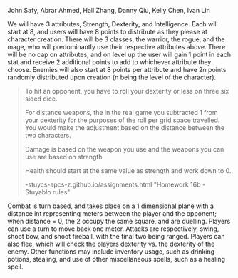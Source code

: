 John Safy, Abrar Ahmed, Hall Zhang, Danny Qiu, Kelly Chen, Ivan Lin

We will have 3 attributes, Strength, Dexterity, and Intelligence. Each will start at 8, and users will have 8 points to distribute as they please at character creation. There will be 3 classes, the warrior, the rogue, and the mage, who will predominantly use their respective attributes above. There will be no cap on attributes, and on level up the user will gain 1 point in each stat and receive 2 additional points to add to whichever attribute they choose. Enemies will also start at 8 points per attribute and have 2n points randomly distributed upon creation (n being the level of the character).

> To hit an opponent, you have to roll your dexterity or less on three six sided dice.
>
> For distance weapons, the in the real game you subtracted 1 from your dexterity for the purposes of the roll per grid space travelled. You would make the adjustment based on the distance between the two characters.
>
> Damage is based on the weapon you use and the weapons you can use are based on strength
>
> Health should start at the same value as strength and work down to 0.
>
> -stuycs-apcs-z.github.io/assignments.html "Homework 16b - Stuyablo rules"

Combat is turn based, and takes place on a 1 dimensional plane with a distance int representing meters between the player and the opponent; when distance = 0, the 2 occupy the same square, and are duelling. Players can use a turn to move back one meter. Attacks are respectively, swing, shoot bow, and shoot fireball, with the final two being ranged. Players can also flee, which will check the players dexterity vs. the dexterity of the enemy. Other functions may include inventory usage, such as drinking potions, stealing, and use of other miscellaneous spells, such as a healing spell.
